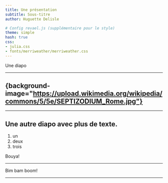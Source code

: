 ```yaml
---
title: Une présentation
subtitle: Sous-titre
author: Huguette Delisle

# Config revael.js (supplémentaire pour le style)
theme: simple
hash: true
css:
- julia.css
- fonts/merriweather/merriweather.css
---
```


Une diapo

---

## {background-image="https://upload.wikimedia.org/wikipedia/commons/5/5e/SEPTIZODIUM_Rome.jpg"}
---

## Une autre diapo avec plus de texte.

1. un
2. deux
3. trois

Bouya!

---

Bim bam boom!

---